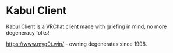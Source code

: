 # Kabul Client
Kabul Client is a VRChat client made with griefing in mind, no more degeneracy folks!

https://www.myg0t.win/ - owning degenerates since 1998.